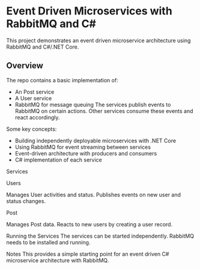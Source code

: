 # Event Driven Microservices with RabbitMQ and C#
This project demonstrates an event driven microservice architecture using RabbitMQ and C#/.NET Core.

## Overview
The repo contains a basic implementation of:

- An Post service
- A User service
- RabbitMQ for message queuing
The services publish events to RabbitMQ on certain actions. Other services consume these events and react accordingly.

Some key concepts:

- Building independently deployable microservices with .NET Core
- Using RabbitMQ for event streaming between services
- Event-driven architecture with producers and consumers
- C# implementation of each service
  
Services

Users

Manages User activities and status. Publishes events on new user and status changes.

Post

Manages Post data. Reacts to new users by creating a user record.

Running the Services
The services can be started independently. RabbitMQ needs to be installed and running.


Notes
This provides a simple starting point for an event driven C# microservice architecture with RabbitMQ.
